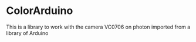 ColorArduino
============

This is a library to work with the camera VC0706 on photon imported from a library of Arduino